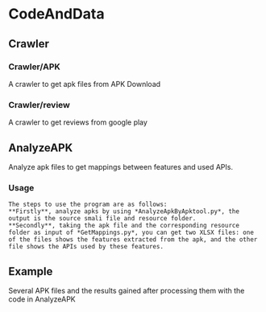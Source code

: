 # CodeAndData
## Crawler
### Crawler/APK
A crawler to get apk files from APK Download
### Crawler/review
  A crawler to get reviews from google play
<br>
## AnalyzeAPK
Analyze apk files to get mappings between features and used APIs.
    
### Usage
    The steps to use the program are as follows:
    **Firstly**, analyze apks by using *AnalyzeApkByApktool.py*, the output is the source smali file and resource folder.
    **Secondly**, taking the apk file and the corresponding resource folder as input of *GetMappings.py*, you can get two XLSX files: one of the files shows the features extracted from the apk, and the other file shows the APIs used by these features.
  
  
## Example
Several APK files and the results gained after processing them with the code in AnalyzeAPK
